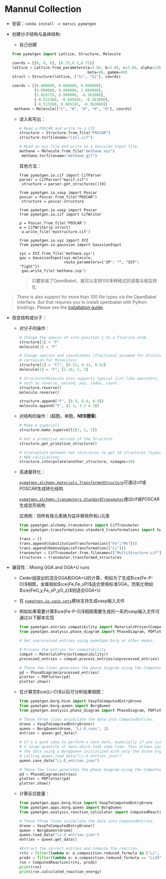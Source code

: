 # Mannul Collection

- 安装：`conda install -c matsci pymatgen`

- 创建分子结构与晶体结构:

  - 自己创建

  ```python
  from pymatgen import Lattice, Structure, Molecule
  
  coords = [[0, 0, 0], [0.75,0.5,0.75]]
  lattice = Lattice.from_parameters(a=3.84, b=3.84, c=3.84, alpha=120,
                                    beta=90, gamma=60)
  struct = Structure(lattice, ["Si", "Si"], coords)
  
  coords = [[0.000000, 0.000000, 0.000000],
            [0.000000, 0.000000, 1.089000],
            [1.026719, 0.000000, -0.363000],
            [-0.513360, -0.889165, -0.363000],
            [-0.513360, 0.889165, -0.363000]]
   methane = Molecule(["C", "H", "H", "H", "H"], coords)
  ```

  - 读入和写出：

    ```python
    # Read a POSCAR and write to a CIF.
    structure = Structure.from_file("POSCAR")
    structure.to(filename="CsCl.cif")
    
    # Read an xyz file and write to a Gaussian Input file.
    methane = Molecule.from_file("methane.xyz")
     methane.to(filename="methane.gjf")
    ```

    其他方法：

    ```
    from pymatgen.io.cif import CifParser
    parser = CifParser("mycif.cif")
     structure = parser.get_structures()[0]
    ```

    ```
    from pymatgen.io.vasp import Poscar
    poscar = Poscar.from_file("POSCAR")
     structure = poscar.structure
    ```

    ```
    from pymatgen.io.vasp import Poscar
    from pymatgen.io.cif import CifWriter
    
    p = Poscar.from_file('POSCAR')
    w = CifWriter(p.struct)
     w.write_file('mystructure.cif')
    ```

    ```
    from pymatgen.io.xyz import XYZ
    from pymatgen.io.gaussian import GaussianInput
    
    xyz = XYZ.from_file('methane.xyz')
    gau = GaussianInput(xyz.molecule,
                        route_parameters={'SP': "", "SCF": "Tight"})
     gau.write_file('methane.inp')
    ```

    > 只要安装了OpenBabel，就可以支持100多种格式的读取与相互转化

 >There is also support for more than 100 file types via the OpenBabel interface. But that requires you to install openbabel with Python bindings. Please see the [installation guide](http://pymatgen.org/installation.html).

- 改变结构或分子：

  - 对分子的操作：

    ```python
    # Change the specie at site position 1 to a fluorine atom.
    structure[1] = "F"
    molecule[1] = "F"
    
    # Change species and coordinates (fractional assumed for Structures,
    # cartesian for Molecules)
    structure[1] = "Cl", [0.51, 0.51, 0.51]
    molecule[1] = "F", [1.34, 2, 3]
    
    # Structure/Molecule also supports typical list-like operators,
    # such as reverse, extend, pop, index, count.
    structure.reverse()
    molecule.reverse()
    
    structure.append("F", [0.9, 0.9, 0.9])
    molecule.append("F", [2.1, 3.2 4.3])
    ```

    

  - 对结构的操作：(超胞，单胞，**NEB搜索**)

    ```python
    # Make a supercell
    structure.make_supercell([2, 2, 2])
    
    # Get a primitive version of the Structure
    structure.get_primitive_structure()
    
    # Interpolate between two structures to get 10 structures (typically for
    # NEB calculations.
    structure.interpolate(another_structure, nimages=10)
    ```

  - 高通量转化：

    [`pymatgen.alchemy.materials.TransformedStructure`](http://pymatgen.org/pymatgen.alchemy.materials.html#pymatgen.alchemy.materials.TransformedStructure)可通过cif或POSCAR生成转化结构

    [`pymatgen.alchemy.transmuters.StandardTransmuter`](http://pymatgen.org/pymatgen.alchemy.transmuters.html#pymatgen.alchemy.transmuters.StandardTransmuter)通过cif或POSCAR生成变形结构

    应用例：将所有铁元素换为锰并移除所有Li元素

    ```python
    from pymatgen.alchemy.transmuters import CifTransmuter
    from pymatgen.transformations.standard_transformations import SubstitutionTransformation, RemoveSpeciesTransformation
    
    trans = []
    trans.append(SubstitutionTransformation({"Fe":"Mn"}))
    trans.append(RemoveSpecieTransformation(["Li"]))
    transmuter = CifTransmuter.from_filenames(["MultiStructure.cif"], trans)
    structures = transmuter.transformed_structures
    ```

- 兼容性：Mixing GGA and GGA+U runs

  - Ceder组提出的混合GGA和GGA+U的计算，例如为了生成$\ce{Fe-P-O}$相图，金属相如$\ce{Fe,Fe_xP}$适合使用标准GGA，而氧化物如$\ce{FeO_y,Fe_xP_yO_z}$则适合GGA+U

  - 在 [`pymatgen.io.vasp.sets`](http://pymatgen.org/pymatgen.io.vasp.sets.html#module-pymatgen.io.vasp.sets)模块支持生成vasp输入文件

  - 例如如果需要计算$\ce{Fe-P-O}$相图需要生成的一系列vasp输入文件可通过以下脚本实现

    ```python
    from pymatgen.entries.compatibility import MaterialsProjectCompatibility
    from pymatgen.analysis.phase_diagram import PhaseDiagram, PDPlotter
    
    # Get unprocessed_entries using pymatgen.borg or other means.
    
    # Process the entries for compatibility
    compat = MaterialsProjectCompatibility()
    processed_entries = compat.process_entries(unprocessed_entries)
    
    # These few lines generates the phase diagram using the ComputedEntries.
    pd = PhaseDiagram(processed_entries)
    plotter = PDPlotter(pd)
    plotter.show()
    ```

  - 在计算完$\ce{Li-O}$以后可分析结果相图：

    ```python
    from pymatgen.borg.hive import VaspToComputedEntryDrone
    from pymatgen.borg.queen import BorgQueen
    from pymatgen.analysis.phase_diagram import PhaseDiagram, PDPlotter
    
    # These three lines assimilate the data into ComputedEntries.
    drone = VaspToComputedEntryDrone()
    queen = BorgQueen(drone, "Li-O_runs", 2)
    entries = queen.get_data()
    
    # It's a good idea to perform a save_data, especially if you just assimilated
    # a large quantity of data which took some time. This allows you to reload
    # the data using a BorgQueen initialized with only the drone argument and
    # calling queen.load_data("Li-O_entries.json")
    queen.save_data("Li-O_entries.json")
    
    # These few lines generates the phase diagram using the ComputedEntries.
    pd = PhaseDiagram(entries)
    plotter = PDPlotter(pd)
    plotter.show()
    ```

    

  - 计算反应能量：

    ```python
    from pymatgen.apps.borg.hive import VaspToComputedEntryDrone
    from pymatgen.apps.borg.queen import BorgQueen
    from pymatgen.analysis.reaction_calculator import ComputedReaction
    
    # These three lines assimilate the data into ComputedEntries.
    drone = VaspToComputedEntryDrone()
    queen = BorgQueen(drone)
    queen.load_data("Li-O_entries.json")
    entries = queen.get_data()
    
    #Extract the correct entries and compute the reaction.
    rcts = filter(lambda e: e.composition.reduced_formula in ["Li", "O2"], entries)
    prods = filter(lambda e: e.composition.reduced_formula == "Li2O", entries)
    rxn = ComputedReaction(rcts, prods)
    print(rxn)
    print(rxn.calculated_reaction_energy)
    ```

